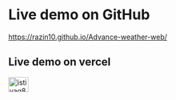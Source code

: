 # Live demo on GitHub 
https://razin10.github.io/Advance-weather-web/
## Live demo on vercel
<a href="https://razin-weather.vercel.app/" target="blank"><img align="center" src="https://raw.githubusercontent.com/rahuldkjain/github-profile-readme-generator/master/src/images/icons/Social/instagram.svg" alt="istiyaq8080" height="30" width="40" /></a>
